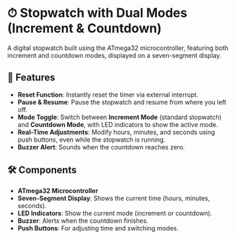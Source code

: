# ⏱ Stopwatch with Dual Modes (Increment & Countdown)

A digital stopwatch built using the ATmega32 microcontroller, featuring both increment and countdown modes, displayed on a seven-segment display.

## 🔧 Features

- **Reset Function**: Instantly reset the timer via external interrupt.
- **Pause & Resume**: Pause the stopwatch and resume from where you left off.
- **Mode Toggle**: Switch between **Increment Mode** (standard stopwatch) and **Countdown Mode**, with LED indicators to show the active mode.
- **Real-Time Adjustments**: Modify hours, minutes, and seconds using push buttons, even while the stopwatch is running.
- **Buzzer Alert**: Sounds when the countdown reaches zero.

## 🛠 Components

- **ATmega32 Microcontroller**
- **Seven-Segment Display**: Shows the current time (hours, minutes, seconds).
- **LED Indicators**: Show the current mode (increment or countdown).
- **Buzzer**: Alerts when the countdown finishes.
- **Push Buttons**: For adjusting time and switching modes.
